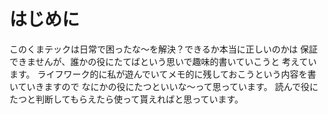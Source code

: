 # はじめに
このくまテックは日常で困ったな〜を解決？できるか本当に正しいのかは
保証できませんが、誰かの役にたてばという思いで趣味的書いていこうと
考えています。
ライフワーク的に私が遊んでいてメモ的に残しておこうという内容を書いていきますので
なにかの役にたつといいな〜って思っています。
読んで役にたつと判断してもらえたら使って貰えればと思っています。
